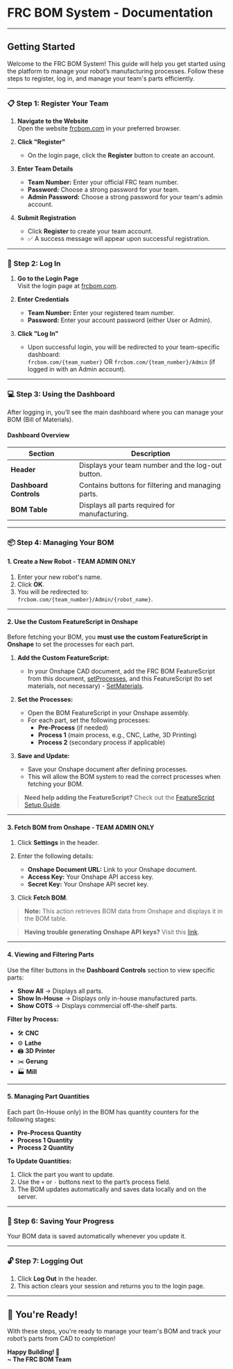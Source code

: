 # **FRC BOM System - Documentation**

---

## **Getting Started**

Welcome to the FRC BOM System! This guide will help you get started using the platform to manage your robot’s manufacturing processes. Follow these steps to register, log in, and manage your team's parts efficiently.

---

### **📋 Step 1: Register Your Team**

1. **Navigate to the Website**  
   Open the website [frcbom.com](https://frcbom.com/#signInForm) in your preferred browser.

2. **Click "Register"**
   - On the login page, click the **Register** button to create an account.

3. **Enter Team Details**
   - **Team Number:** Enter your official FRC team number.
   - **Password:** Choose a strong password for your team.
   - **Admin Password:** Choose a strong password for your team's admin account.

4. **Submit Registration**
   - Click **Register** to create your team account.
   - ✅ A success message will appear upon successful registration.

---

### **🔐 Step 2: Log In**

1. **Go to the Login Page**  
   Visit the login page at [frcbom.com](https://frcbom.com/#signInForm).

2. **Enter Credentials**
   - **Team Number:** Enter your registered team number.
   - **Password:** Enter your account password (either User or Admin).

3. **Click "Log In"**
   - Upon successful login, you will be redirected to your team-specific dashboard:  
     `frcbom.com/{team_number}` OR `frcbom.com/{team_number}/Admin` (if logged in with an Admin account).

---

### **💻 Step 3: Using the Dashboard**

After logging in, you’ll see the main dashboard where you can manage your BOM (Bill of Materials).

#### **Dashboard Overview**

| **Section**            | **Description**               |
|------------------------|-------------------------------|
| **Header**             | Displays your team number and the log-out button. |
| **Dashboard Controls** | Contains buttons for filtering and managing parts. |
| **BOM Table**          | Displays all parts required for manufacturing. |

---

### **📦 Step 4: Managing Your BOM**

#### **1. Create a New Robot - TEAM ADMIN ONLY**
1. Enter your new robot's name.
2. Click **OK**.
3. You will be redirected to:  
   `frcbom.com/{team_number}/Admin/{robot_name}`.

---

#### **2. Use the Custom FeatureScript in Onshape**
Before fetching your BOM, you **must use the custom FeatureScript in Onshape** to set the processes for each part.

1. **Add the Custom FeatureScript:**
   - In your Onshape CAD document, add the FRC BOM FeatureScript from this document, [setProcesses](https://cad.onshape.com/documents/2ab53c1cecf1cb8d258c9308/w/d6c4bbfad44d288bc9cdc221/e/c0f603bee2bd62b76af7d8ac), and this FeatureScript (to set materials, not necessary) - [SetMaterials](https://cad.onshape.com/documents/2ab53c1cecf1cb8d258c9308/w/d6c4bbfad44d288bc9cdc221/e/c0f603bee2bd62b76af7d8ac).

2. **Set the Processes:**
   - Open the BOM FeatureScript in your Onshape assembly.
   - For each part, set the following processes:
      - **Pre-Process** (if needed)
      - **Process 1** (main process, e.g., CNC, Lathe, 3D Printing)
      - **Process 2** (secondary process if applicable)

3. **Save and Update:**
   - Save your Onshape document after defining processes.
   - This will allow the BOM system to read the correct processes when fetching your BOM.

> **Need help adding the FeatureScript?** Check out the [FeatureScript Setup Guide](FeatureScriptSetup.md).

---

#### **3. Fetch BOM from Onshape - TEAM ADMIN ONLY**

1. Click **Settings** in the header.
2. Enter the following details:

   - **Onshape Document URL:** Link to your Onshape document.
   - **Access Key:** Your Onshape API access key.
   - **Secret Key:** Your Onshape API secret key.

3. Click **Fetch BOM**.

> **Note:** This action retrieves BOM data from Onshape and displays it in the BOM table.

> **Having trouble generating Onshape API keys?** Visit this [link](onshapeAPI.md).

---

#### **4. Viewing and Filtering Parts**

Use the filter buttons in the **Dashboard Controls** section to view specific parts:

- **Show All** → Displays all parts.
- **Show In-House** → Displays only in-house manufactured parts.
- **Show COTS** → Displays commercial off-the-shelf parts.

**Filter by Process:**
- 🛠️ **CNC**
- ⚙️ **Lathe**
- 🖨️ **3D Printer**
- ✂️ **Gerung**
- 🏭 **Mill**

---

#### **5. Managing Part Quantities**

Each part (In-House only) in the BOM has quantity counters for the following stages:

- **Pre-Process Quantity**
- **Process 1 Quantity**
- **Process 2 Quantity**

**To Update Quantities:**

1. Click the part you want to update.
2. Use the `+` or `-` buttons next to the part’s process field.
3. The BOM updates automatically and saves data locally and on the server.

---

### **💾 Step 6: Saving Your Progress**

Your BOM data is saved automatically whenever you update it.

---

### **🔓 Step 7: Logging Out**

1. Click **Log Out** in the header.
2. This action clears your session and returns you to the login page.

---

## **🎉 You're Ready!**

With these steps, you're ready to manage your team's BOM and track your robot’s parts from CAD to completion!

**Happy Building! 🚀**  
**~ The FRC BOM Team**
